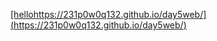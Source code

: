 [\[hellohttps://231p0w0q132.github.io/day5web/\](https://231p0w0q132.github.io/day5web/)](https://231p0w0q132.github.io/day5web/)